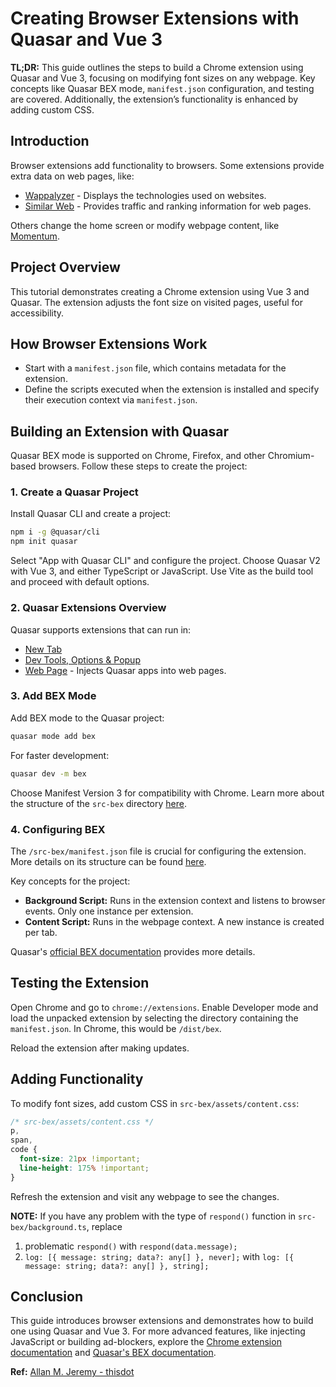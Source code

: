 # Creating Browser Extensions with Quasar and Vue 3

**TL;DR:** This guide outlines the steps to build a Chrome extension using Quasar and Vue 3, focusing on modifying font sizes on any webpage. Key concepts like Quasar BEX mode, `manifest.json` configuration, and testing are covered. Additionally, the extension’s functionality is enhanced by adding custom CSS.

## Introduction

Browser extensions add functionality to browsers. Some extensions provide extra data on web pages, like:

- [Wappalyzer](https://chrome.google.com/webstore/detail/wappalyzer-technology-pro/gppongmhjkpfnbhagpmjfkannfbllamg?hl=en) - Displays the technologies used on websites.
- [Similar Web](https://chrome.google.com/webstore/detail/similarweb-traffic-rank-w/hoklmmgfnpapgjgcpechhaamimifchmp?hl=en) - Provides traffic and ranking information for web pages.

Others change the home screen or modify webpage content, like [Momentum](https://chrome.google.com/webstore/detail/momentum/laookkfknpbbblfpciffpaejjkokdgca?hl=en).

## Project Overview

This tutorial demonstrates creating a Chrome extension using Vue 3 and Quasar. The extension adjusts the font size on visited pages, useful for accessibility.

## How Browser Extensions Work

- Start with a `manifest.json` file, which contains metadata for the extension.
- Define the scripts executed when the extension is installed and specify their execution context via `manifest.json`.

## Building an Extension with Quasar

Quasar BEX mode is supported on Chrome, Firefox, and other Chromium-based browsers. Follow these steps to create the project:

### 1. Create a Quasar Project

Install Quasar CLI and create a project:

```bash
npm i -g @quasar/cli
npm init quasar
```

Select "App with Quasar CLI" and configure the project. Choose Quasar V2 with Vue 3, and either TypeScript or JavaScript. Use Vite as the build tool and proceed with default options.

### 2. Quasar Extensions Overview

Quasar supports extensions that can run in:

- [New Tab](https://quasar.dev/quasar-cli-vite/developing-browser-extensions/types-of-bex#new-tab)
- [Dev Tools, Options & Popup](https://quasar.dev/quasar-cli-vite/developing-browser-extensions/types-of-bex#dev-tools-options-and-popup)
- [Web Page](https://quasar.dev/quasar-cli-vite/developing-browser-extensions/types-of-bex#web-page) - Injects Quasar apps into web pages.

### 3. Add BEX Mode

Add BEX mode to the Quasar project:

```bash
quasar mode add bex
```

For faster development:

```bash
quasar dev -m bex
```

Choose Manifest Version 3 for compatibility with Chrome. Learn more about the structure of the `src-bex` directory [here](https://quasar.dev/quasar-cli-vite/developing-browser-extensions/preparation#2-understand-the-anatomy-of-src-bex).

### 4. Configuring BEX

The `/src-bex/manifest.json` file is crucial for configuring the extension. More details on its structure can be found [here](https://developer.chrome.com/extensions/manifest).

Key concepts for the project:

- **Background Script:** Runs in the extension context and listens to browser events. Only one instance per extension.
- **Content Script:** Runs in the webpage context. A new instance is created per tab.

Quasar's [official BEX documentation](https://quasar.dev/quasar-cli-vite/developing-browser-extensions/configuring-bex) provides more details.

## Testing the Extension

Open Chrome and go to `chrome://extensions`. Enable Developer mode and load the unpacked extension by selecting the directory containing the `manifest.json`. In Chrome, this would be `/dist/bex`.

Reload the extension after making updates.

## Adding Functionality

To modify font sizes, add custom CSS in `src-bex/assets/content.css`:

```css
/* src-bex/assets/content.css */
p,
span,
code {
  font-size: 21px !important;
  line-height: 175% !important;
}
```

Refresh the extension and visit any webpage to see the changes.

**NOTE:** If you have any problem with the type of `respond()` function in `src-bex/background.ts`, replace

1. problematic `respond()` with `respond(data.message);`
2. `log: [{ message: string; data?: any[] }, never];` with `log: [{ message: string; data?: any[] }, string];`

## Conclusion

This guide introduces browser extensions and demonstrates how to build one using Quasar and Vue 3. For more advanced features, like injecting JavaScript or building ad-blockers, explore the [Chrome extension documentation](https://developer.chrome.com/docs/extensions/mv3/getstarted/) and [Quasar's BEX documentation](https://quasar.dev/quasar-cli-webpack/developing-browser-extensions/introduction).

**Ref:** [Allan M. Jeremy - thisdot](https://www.thisdot.co/blog/how-to-create-browser-extensions-using-quasar-and-vue-3)
